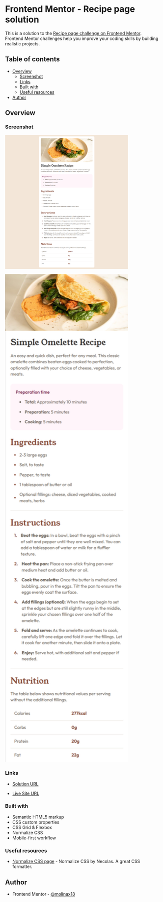 # Frontend Mentor - Recipe page solution

This is a solution to the [Recipe page challenge on Frontend Mentor](https://www.frontendmentor.io/challenges/recipe-page-KiTsR8QQKm). Frontend Mentor challenges help you improve your coding skills by building realistic projects.

## Table of contents

- [Overview](#overview)
  - [Screenshot](#screenshot)
  - [Links](#links)
  - [Built with](#built-with)
  - [Useful resources](#useful-resources)
- [Author](#author)

## Overview

### Screenshot

<img
  src="./public/screenshots/recipe-page-component-large.png"
  alt="Screenshot of the QR code component project in desktop size"
  width="400"
  height="auto"
  style="display:inline-block; margin-rigth:5px;" />

<img
  src="./public/screenshots/recipe-page-component-small.png"
  alt="Screenshot of the QR code component project in mobile size"
  width="400"
  height="auto"
  style="display:inline-block;" />

### Links
- [Solution URL](https://github.com/molinax18/fm-recipe-page)

- [Live Site URL](https://molinax18.github.io/fm-recipe-page/)

### Built with
- Semantic HTML5 markup
- CSS custom properties
- CSS Grid & Flexbox
- Normalize CSS
- Mobile-first workflow

### Useful resources
- [Normalize CSS page](https://necolas.github.io/normalize.css/) - Normalize CSS by Necolas. A great CSS formatter.

## Author
- Frontend Mentor - [@molinax18](https://www.frontendmentor.io/profile/molinax18)
